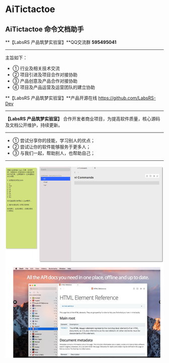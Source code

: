 # AiTictactoe
AiTictactoe 命令文档助手
------------


**【LabsRS 产品筑梦实验室】**QQ交流群 **595495041**

------------


主旨如下：
- ① 行业及相关技术交流
- ② 项目引进及项目合作对接协助
- ③ 产品创意及产品合作对接协助
- ④ 项目及产品运营及运营团队的建立协助

**【LabsRS 产品筑梦实验室】**产品开源在线 https://github.com/LabsRS-Dev

------------


**【LabsRS 产品筑梦实验室】** 合作开发者商业项目，为提高软件质量，核心源码及文档公开维护，持续更新。

------------


- ① 尝试分享你的技能，学习别人的优点；
- ② 尝试让你的软件能够服务于更多人；
- ③ 与我们一起，帮助别人，也帮助自己；

------------


![](https://github.com/LabsRS-Dev/AiTictactoe/raw/master/doc/imgs/doc.jpg)

